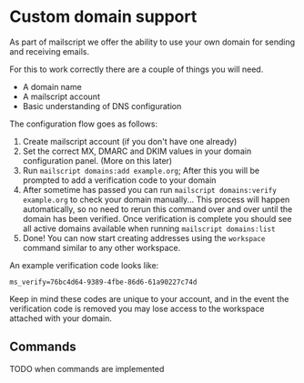 # Custom domain support

As part of mailscript we offer the ability to use your own domain for sending and receiving emails.

For this to work correctly there are a couple of things you will need.

* A domain name
* A mailscript account
* Basic understanding of DNS configuration

The configuration flow goes as follows:

1. Create mailscript account (if you don't have one already)
2. Set the correct MX, DMARC and DKIM values in your domain configuration panel. (More on this later)
3. Run `mailscript domains:add example.org`; After this you will be prompted to add a verification code to your domain
4. After sometime has passed you can run `mailscript domains:verify example.org` to check your domain manually... This process will happen automatically, so no need to rerun this command over and over until the domain has been verified. Once verification is complete you should see all active domains available when running `mailscript domains:list`
5. Done! You can now start creating addresses using the `workspace` command similar to any other workspace.

An example verification code looks like:

`
ms_verify=76bc4d64-9389-4fbe-86d6-61a90227c74d
`

Keep in mind these codes are unique to your account, and in the event the verification code is removed you may lose access to the workspace attached with your domain. 


## Commands

TODO when commands are implemented